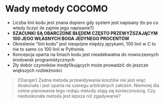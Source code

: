# Wady metody COCOMO
- Liczba linii kodu jest znana dopiero gdy system jest napisany (to po co wtedy liczyć ile zajmie jego napisanie?)
- **SZACUNKI SĄ OBARCZONE BŁĘDEM CZĘSTO PRZEWYŻSZAJĄCYM 100 JEGO WŁASNYCH BOGA JEDYNEGO PROCENTÓW**
- Określenie “linii kodu” jest niespójne między językami, 100 linii w C to nie to samo co 100 linii w Pythonie.
- Koncepcja oparta na liniach kodu jest nieadekwatna do nowoczesnych środowisk programistycznych
- Zły dobór czynników modyfikujących może prowadzić do jeszcze większych rozbieżności

>[!Danger] Żadna metoda przewidywania kosztów nie jest więc doskonała i jest oparta na szeregu arbitralnych założeń. Niemniej dla celów planowania tego rodaju metody stają się koniecznością. Czy niedoskonała metoda jest lepsza niż zgadywanie?

